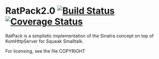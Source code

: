 RatPack2.0 [![Build Status](https://travis-ci.org/hpi-swa-teaching/RatPack2.0.svg)](https://travis-ci.org/hpi-swa-teaching/RatPack2.0)
[![Coverage Status](https://coveralls.io/repos/github/hpi-swa-teaching/RatPack2.0/badge.svg?branch=master)](https://coveralls.io/github/hpi-swa-teaching/RatPack2.0?branch=master)
========================
RatPack is a simplistic implementation of the Sinatra concept on top
of KomHttpServer for Squeak Smalltalk.

For licensing, see the file COPYRIGHT
